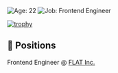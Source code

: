 ![Age: 22](https://img.shields.io/badge/age-22-green?style=for-the-badge)
![Job: Frontend Engineer](https://img.shields.io/badge/work-frontend%20engineer-orange?style=for-the-badge)  

[![trophy](https://github-profile-trophy.vercel.app/?username=kokoro-hart&theme=tokyonight&rank=SECRET,SSS,SS,S,AAA,AA,A,B&no-bg=true)](https://github.com/kokoro-hart)

## 📛 Positions
Frontend Engineer @ [FLAT Inc.](https://wd-flat.com/)
